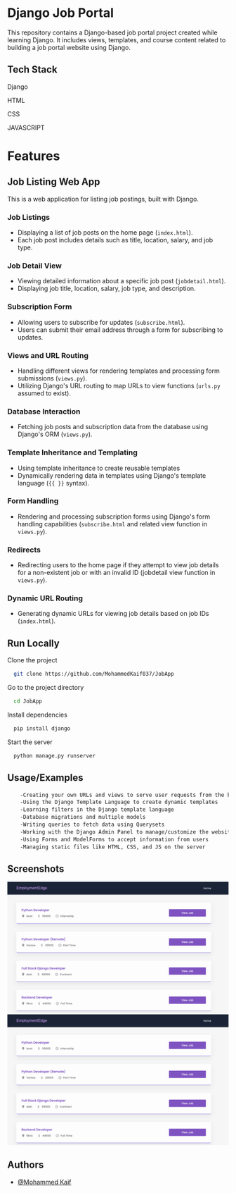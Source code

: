 
# Django Job Portal

This repository contains a Django-based job portal project created while learning Django. It includes views, templates, and course content related to building a job portal website using Django.

## Tech Stack

Django 

HTML

CSS

JAVASCRIPT


# Features
## Job Listing Web App
This is a web application for listing job postings, built with Django.  

### Job Listings

- Displaying a list of job posts on the home page (`index.html`).
- Each job post includes details such as title, location, salary, and job type.

### Job Detail View

- Viewing detailed information about a specific job post (`jobdetail.html`).
- Displaying job title, location, salary, job type, and description.

### Subscription Form

- Allowing users to subscribe for updates (`subscribe.html`).
- Users can submit their email address through a form for subscribing to updates.

### Views and URL Routing

- Handling different views for rendering templates and processing form submissions (`views.py`).
- Utilizing Django's URL routing to map URLs to view functions (`urls.py` assumed to exist).

### Database Interaction

- Fetching job posts and subscription data from the database using Django's ORM (`views.py`).

### Template Inheritance and Templating

- Using template inheritance to create reusable templates 
- Dynamically rendering data in templates using Django's template language (`{{ }}` syntax).

### Form Handling

- Rendering and processing subscription forms using Django's form handling capabilities (`subscribe.html` and related view function in `views.py`).

### Redirects

- Redirecting users to the home page if they attempt to view job details for a non-existent job or with an invalid ID (jobdetail view function in `views.py`).

### Dynamic URL Routing

- Generating dynamic URLs for viewing job details based on job IDs (`index.html`).
 
## Run Locally

Clone the project

```bash
  git clone https://github.com/MohammedKaif037/JobApp
```

Go to the project directory

```bash
  cd JobApp
```

Install dependencies

```bash
  pip install django
```

Start the server

```bash
  python manage.py runserver

```


## Usage/Examples

```bash
    -Creating your own URLs and views to serve user requests from the browser
    -Using the Django Template Language to create dynamic templates
    -Learning filters in the Django template language
    -Database migrations and multiple models
    -Writing queries to fetch data using Querysets
    -Working with the Django Admin Panel to manage/customize the website
    -Using Forms and ModelForms to accept information from users
    -Managing static files like HTML, CSS, and JS on the server
```


## Screenshots

![App Screenshot]( https://github.com/MohammedKaif037/JobApp/blob/main/screenshots/Screenshot%202024-05-08%20at%2003-01-34%20Employment%20Edge%20Home.png)
![App Screenshot]( https://github.com/MohammedKaif037/JobApp/blob/main/screenshots/Screenshot%202024-05-08%20at%2003-01-34%20Employment%20Edge%20Home.png)



## Authors

- [@Mohammed Kaif](https://github.com/MohammedKaif037)

